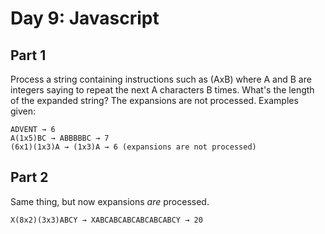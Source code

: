 # Day 9: Javascript

## Part 1

Process a string containing instructions such as (AxB) where A and B
are integers saying to repeat the next A characters B times. What's
the length of the expanded string? The expansions are not processed.
Examples given:

```
ADVENT → 6
A(1x5)BC → ABBBBBC → 7
(6x1)(1x3)A → (1x3)A → 6 (expansions are not processed)
```

## Part 2

Same thing, but now expansions *are* processed.

```
X(8x2)(3x3)ABCY → XABCABCABCABCABCABCY → 20
```
